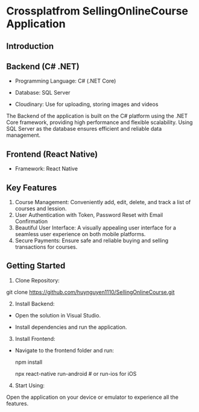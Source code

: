 # Crossplatfrom SellingOnlineCourse Application

## Introduction

## Backend (C# .NET)
- Programming Language: C# (.NET Core)

- Database: SQL Server

- Cloudinary: Use for uploading, storing images and videos
  
The Backend of the application is built on the C# platform using the .NET Core framework, providing high performance and flexible scalability. Using SQL Server as the database ensures efficient and reliable data management.

## Frontend (React Native)
- Framework: React Native
## Key Features
1. Course Management: Conveniently add, edit, delete, and track a list of courses and lession.
2. User Authentication with Token, Password Reset with Email Confirmation
3. Beautiful User Interface: A visually appealing user interface for a seamless user experience on both mobile platforms.
4. Secure Payments: Ensure safe and reliable buying and selling transactions for courses.

## Getting Started
1. Clone Repository:
   
  git clone https://github.com/huynguyen1110/SellingOnlineCourse.git

2. Install Backend:

- Open the solution in Visual Studio.
  
- Install dependencies and run the application.

3. Install Frontend:

- Navigate to the frontend folder and run:
   
    npm install

    npx react-native run-android # or run-ios for iOS

4. Start Using:

Open the application on your device or emulator to experience all the features.


  
